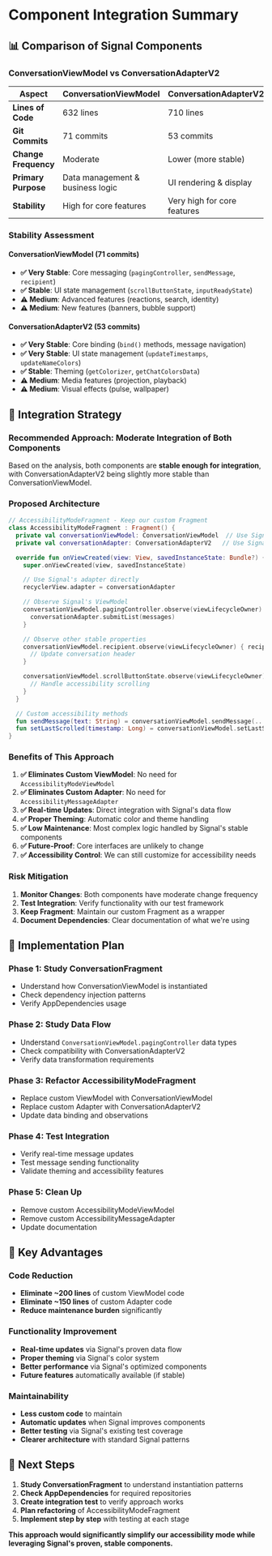 # Component Integration Summary

## 📊 Comparison of Signal Components

### **ConversationViewModel vs ConversationAdapterV2**

| Aspect | ConversationViewModel | ConversationAdapterV2 |
|--------|----------------------|----------------------|
| **Lines of Code** | 632 lines | 710 lines |
| **Git Commits** | 71 commits | 53 commits |
| **Change Frequency** | Moderate | Lower (more stable) |
| **Primary Purpose** | Data management & business logic | UI rendering & display |
| **Stability** | High for core features | Very high for core features |

### **Stability Assessment**

#### **ConversationViewModel (71 commits)**
- **✅ Very Stable**: Core messaging (`pagingController`, `sendMessage`, `recipient`)
- **✅ Stable**: UI state management (`scrollButtonState`, `inputReadyState`)
- **⚠️ Medium**: Advanced features (reactions, search, identity)
- **⚠️ Medium**: New features (banners, bubble support)

#### **ConversationAdapterV2 (53 commits)**
- **✅ Very Stable**: Core binding (`bind()` methods, message navigation)
- **✅ Very Stable**: UI state management (`updateTimestamps`, `updateNameColors`)
- **✅ Stable**: Theming (`getColorizer`, `getChatColorsData`)
- **⚠️ Medium**: Media features (projection, playback)
- **⚠️ Medium**: Visual effects (pulse, wallpaper)

## 🎯 Integration Strategy

### **Recommended Approach: Moderate Integration of Both Components**

Based on the analysis, both components are **stable enough for integration**, with ConversationAdapterV2 being slightly more stable than ConversationViewModel.

### **Proposed Architecture**

```kotlin
// AccessibilityModeFragment - Keep our custom Fragment
class AccessibilityModeFragment : Fragment() {
  private val conversationViewModel: ConversationViewModel  // Use Signal's ViewModel
  private val conversationAdapter: ConversationAdapterV2   // Use Signal's Adapter

  override fun onViewCreated(view: View, savedInstanceState: Bundle?) {
    super.onViewCreated(view, savedInstanceState)

    // Use Signal's adapter directly
    recyclerView.adapter = conversationAdapter

    // Observe Signal's ViewModel
    conversationViewModel.pagingController.observe(viewLifecycleOwner) { messages ->
      conversationAdapter.submitList(messages)
    }

    // Observe other stable properties
    conversationViewModel.recipient.observe(viewLifecycleOwner) { recipient ->
      // Update conversation header
    }

    conversationViewModel.scrollButtonState.observe(viewLifecycleOwner) { scrollState ->
      // Handle accessibility scrolling
    }
  }

  // Custom accessibility methods
  fun sendMessage(text: String) = conversationViewModel.sendMessage(...)
  fun setLastScrolled(timestamp: Long) = conversationViewModel.setLastScrolled(timestamp)
}
```

### **Benefits of This Approach**

1. **✅ Eliminates Custom ViewModel**: No need for `AccessibilityModeViewModel`
2. **✅ Eliminates Custom Adapter**: No need for `AccessibilityMessageAdapter`
3. **✅ Real-time Updates**: Direct integration with Signal's data flow
4. **✅ Proper Theming**: Automatic color and theme handling
5. **✅ Low Maintenance**: Most complex logic handled by Signal's stable components
6. **✅ Future-Proof**: Core interfaces are unlikely to change
7. **✅ Accessibility Control**: We can still customize for accessibility needs

### **Risk Mitigation**

1. **Monitor Changes**: Both components have moderate change frequency
2. **Test Integration**: Verify functionality with our test framework
3. **Keep Fragment**: Maintain our custom Fragment as a wrapper
4. **Document Dependencies**: Clear documentation of what we're using

## 🚀 Implementation Plan

### **Phase 1: Study ConversationFragment**
- Understand how ConversationViewModel is instantiated
- Check dependency injection patterns
- Verify AppDependencies usage

### **Phase 2: Study Data Flow**
- Understand `ConversationViewModel.pagingController` data types
- Check compatibility with ConversationAdapterV2
- Verify data transformation requirements

### **Phase 3: Refactor AccessibilityModeFragment**
- Replace custom ViewModel with ConversationViewModel
- Replace custom Adapter with ConversationAdapterV2
- Update data binding and observations

### **Phase 4: Test Integration**
- Verify real-time message updates
- Test message sending functionality
- Validate theming and accessibility features

### **Phase 5: Clean Up**
- Remove custom AccessibilityModeViewModel
- Remove custom AccessibilityMessageAdapter
- Update documentation

## 🎯 Key Advantages

### **Code Reduction**
- **Eliminate ~200 lines** of custom ViewModel code
- **Eliminate ~150 lines** of custom Adapter code
- **Reduce maintenance burden** significantly

### **Functionality Improvement**
- **Real-time updates** via Signal's proven data flow
- **Proper theming** via Signal's color system
- **Better performance** via Signal's optimized components
- **Future features** automatically available (if stable)

### **Maintainability**
- **Less custom code** to maintain
- **Automatic updates** when Signal improves components
- **Better testing** via Signal's existing test coverage
- **Clearer architecture** with standard Signal patterns

## 🎯 Next Steps

1. **Study ConversationFragment** to understand instantiation patterns
2. **Check AppDependencies** for required repositories
3. **Create integration test** to verify approach works
4. **Plan refactoring** of AccessibilityModeFragment
5. **Implement step by step** with testing at each stage

**This approach would significantly simplify our accessibility mode while leveraging Signal's proven, stable components.**
